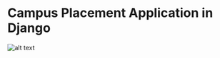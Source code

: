 # Campus Placement Application in Django<br/>
![alt text](https://github.com/prakharepo/campus_placement_app/blob/master/webapp.png)
